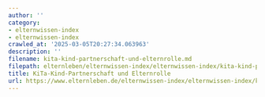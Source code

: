 ```yaml
---
author: ''
category:
- elternwissen-index
- elternwissen-index
crawled_at: '2025-03-05T20:27:34.063963'
description: ''
filename: kita-kind-partnerschaft-und-elternrolle.md
filepath: elternleben/elternwissen-index/elternwissen-index/kita-kind-partnerschaft-und-elternrolle.md
title: KiTa-Kind-Partnerschaft und Elternrolle
url: https://www.elternleben.de/elternwissen-index/elternwissen-index/kita-kind-partnerschaft-und-elternrolle/
---
```





